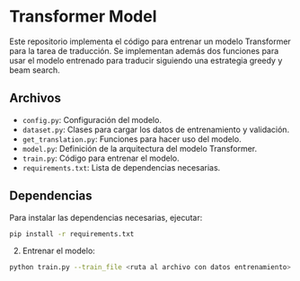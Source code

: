 # Transformer Model
Este repositorio implementa el código para entrenar un modelo Transformer para la tarea de traducción. Se implementan además dos funciones para usar el modelo entrenado para traducir siguiendo una estrategia greedy y beam search.

## Archivos

- `config.py`: Configuración del modelo.
- `dataset.py`: Clases para cargar los datos de entrenamiento y validación.
- `get_translation.py`: Funciones para hacer uso del modelo.
- `model.py`: Definición de la arquitectura del modelo Transformer.
- `train.py`: Código para entrenar el modelo.
- `requirements.txt`: Lista de dependencias necesarias.

## Dependencias

Para instalar las dependencias necesarias, ejecutar:

```bash
pip install -r requirements.txt
```

2. Entrenar el modelo:

```bash
python train.py --train_file <ruta al archivo con datos entrenamiento> --val_file <ruta al archivo con datos de validación>
```
